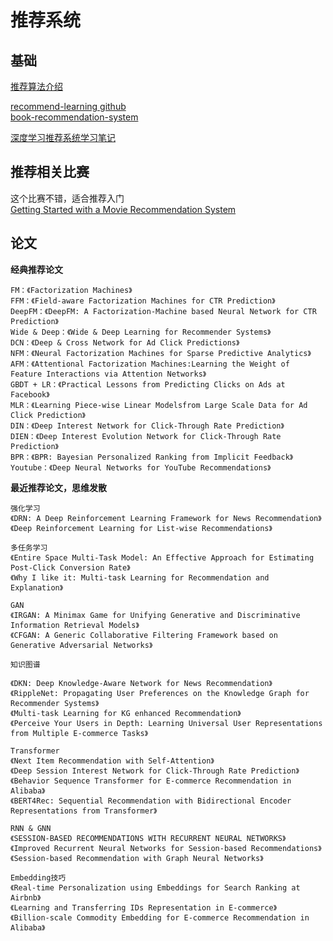 # 推荐系统

## 基础

[推荐算法介绍](https://blog.csdn.net/u012050154/article/details/52267712)<br>

[recommend-learning github](https://github.com/littlemesie/recommend-learning)<br>
[book-recommendation-system](https://github.com/AbyssLink/book-recommendation-system)<br>

[深度学习推荐系统学习笔记](https://zhuanlan.zhihu.com/p/119248677?utm_source=zhihu&utm_medium=social&utm_oi=26827615633408)<br>


## 推荐相关比赛

这个比赛不错，适合推荐入门<br>
[Getting Started with a Movie Recommendation System](https://www.kaggle.com/ibtesama/getting-started-with-a-movie-recommendation-system/)<br>



## 论文

**经典推荐论文**<br>
```text
FM：《Factorization Machines》
FFM：《Field-aware Factorization Machines for CTR Prediction》
DeepFM：《DeepFM: A Factorization-Machine based Neural Network for CTR Prediction》
Wide & Deep：《Wide & Deep Learning for Recommender Systems》
DCN：《Deep & Cross Network for Ad Click Predictions》
NFM：《Neural Factorization Machines for Sparse Predictive Analytics》
AFM：《Attentional Factorization Machines:Learning the Weight of Feature Interactions via Attention Networks》
GBDT + LR：《Practical Lessons from Predicting Clicks on Ads at Facebook》
MLR：《Learning Piece-wise Linear Modelsfrom Large Scale Data for Ad Click Prediction》
DIN：《Deep Interest Network for Click-Through Rate Prediction》
DIEN：《Deep Interest Evolution Network for Click-Through Rate Prediction》
BPR：《BPR: Bayesian Personalized Ranking from Implicit Feedback》
Youtube：《Deep Neural Networks for YouTube Recommendations》
```

**最近推荐论文，思维发散**<br>
```text
强化学习
《DRN: A Deep Reinforcement Learning Framework for News Recommendation》
《Deep Reinforcement Learning for List-wise Recommendations》

多任务学习
《Entire Space Multi-Task Model: An Effective Approach for Estimating Post-Click Conversion Rate》
《Why I like it: Multi-task Learning for Recommendation and Explanation》

GAN
《IRGAN: A Minimax Game for Unifying Generative and Discriminative Information Retrieval Models》
《CFGAN: A Generic Collaborative Filtering Framework based on Generative Adversarial Networks》

知识图谱

《DKN: Deep Knowledge-Aware Network for News Recommendation》
《RippleNet: Propagating User Preferences on the Knowledge Graph for Recommender Systems》
《Multi-task Learning for KG enhanced Recommendation》
《Perceive Your Users in Depth: Learning Universal User Representations from Multiple E-commerce Tasks》

Transformer
《Next Item Recommendation with Self-Attention》
《Deep Session Interest Network for Click-Through Rate Prediction》
《Behavior Sequence Transformer for E-commerce Recommendation in Alibaba》
《BERT4Rec: Sequential Recommendation with Bidirectional Encoder Representations from Transformer》

RNN & GNN
《SESSION-BASED RECOMMENDATIONS WITH RECURRENT NEURAL NETWORKS》
《Improved Recurrent Neural Networks for Session-based Recommendations》
《Session-based Recommendation with Graph Neural Networks》

Embedding技巧
《Real-time Personalization using Embeddings for Search Ranking at Airbnb》
《Learning and Transferring IDs Representation in E-commerce》
《Billion-scale Commodity Embedding for E-commerce Recommendation in Alibaba》
```